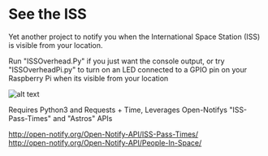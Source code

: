 # See the ISS

Yet another project to notify you when the International Space Station (ISS) is visible from your location.

Run "ISSOverhead.Py" if you just want the console output, or try "ISSOverheadPi.py" to turn on an LED connected to a GPIO pin on your Raspberry Pi when its visible from your location

![alt text](https://github.com/kh4n4t/SeeTheISS/blob/master/Output.jpg)

Requires Python3 and Requests + Time, Leverages Open-Notifys "ISS-Pass-Times" and "Astros" APIs

http://open-notify.org/Open-Notify-API/ISS-Pass-Times/  
http://open-notify.org/Open-Notify-API/People-In-Space/

